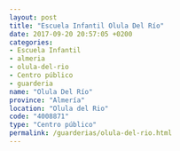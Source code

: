 ```yaml
---
layout: post
title: "Escuela Infantil Olula Del Río"
date: 2017-09-20 20:57:05 +0200
categories:
- Escuela Infantil
- almeria
- olula-del-rio
- Centro público
- guarderia
name: "Olula Del Río"
province: "Almería"
location: "Olula del Rio"
code: "4008871"
type: "Centro público"
permalink: /guarderias/olula-del-rio.html
---
```

